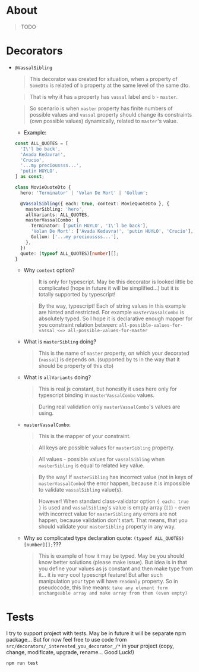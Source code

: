 
# About


> TODO

# Decorators
* `@VassalSibling`
  > This decorator was created for situation, when `a` property of `SomeDto` is related of `b` property at the same level of the same dto.
  
  > That is why it has `a` property has `vassal` label and `b` - `master`.

  > So scenario is when `master` property has finite numbers of possible values and `vassal` property should change its constraints (own possible values) dynamically, related to `master`'s value.
  * Example:
  ```ts
  const ALL_QUOTES = [
    'I\'l be back',
    'Avada Kedavra!',
    'Crucio',
    '...my precioussss...',
    'putin HUYLO',
  ] as const;

  class MovieQuoteDto {
    hero: 'Terminator' | 'Volan De Mort' | 'Gollum';

    @VassalSibling({ each: true, context: MovieQuoteDto }, {
      masterSibling: 'hero',
      allVariants: ALL_QUOTES,
      masterVassalCombo: {
        Terminator: ['putin HUYLO', 'I\'l be back'],
        'Volan De Mort': ['Avada Kedavra!', 'putin HUYLO', 'Crucio'],
        Gollum: ['...my precioussss...'],
      },
    })
    quote: (typeof ALL_QUOTES)[number][]; 
  }

  ```
  * Why `context` option?
    > It is only for typescript. May be this decorator is looked little be complicated (hope in future it will be simplified...) but it is totally supported by typescript!

    > By the way, typescript! Each of string values in this example are hinted and restricted. For example `masterVassalCombo` is absolutely typed. So I hope it is declarative enough mapper for you constraint relation between: `all-possible-values-for-vassal <=> all-possible-values-for-master`

  * What is `masterSibling` doing?
    > This is the name of `master` property, on which your decorated (`vassal`) is depends on. (supported by ts in the way that it should be property of this dto)
  
  * What is `allVariants` doing?
    > This is real js constant, but honestly it uses here only for typescript binding in `masterVassalCombo` values.

    > During real validation only `masterVassalCombo`'s values are using.

  * `masterVassalCombo`:
    > This is the mapper of your constraint.

    > All keys are possible values for `masterSibling` property.

    > All values - possible values for `vassalSibling` when `masterSibling` is equal to related key value.

    > By the way! If `masterSibling` has incorrect value (not in keys of `masterVassalCombo`) the error happen, because it is impossible to validate `vassalSibling` value(s).

    > However! When standard class-validator option `{ each: true }` is used and `vassalSibling`'s value is empty array (`[]`) - even with incorrect value for `masterSibling` any errors are not happen, because validation don't start. That means, that you should validate your `masterSibling` property in any way.

  * Why so complicated type declaration quote: `(typeof ALL_QUOTES)[number][];`???
    > This is example of how it may be typed. May be you should know better solutions (please make issue). But idea is in that you define your values as js constant and then make type from it... it is very cool typescript feature! But after such manipulation your type will have `readonly` property. So in pseudocode, this line means:
    `take any element form unchangeable array and make array from them (even empty)`
# Tests
I try to support project with tests. May be in future it will be separate npm package... But for now feel free to use code from `src/decorators/_interested_you_decorator_/*` in your project (copy, change, modificate, upgrade, rename... Good Luck!)
```
npm run test
```

